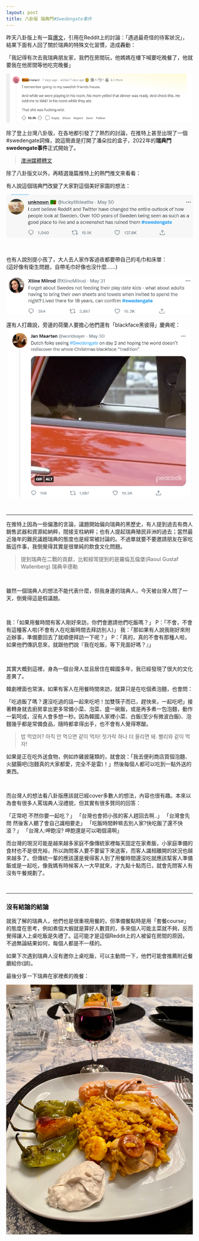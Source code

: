 ```yaml
---
layout: post
title: 八卦版 瑞典門#Swedengate事件
---
```


昨天八卦版上有一篇[爆文](https://www.ptt.cc/bbs/Gossiping/M.1654105588.A.631.html)，引用在Reddit上的討論：「遇過最奇怪的待客狀況」，結果下面有人回了關於瑞典的特殊文化習慣，造成轟動：

「我記得有次去我瑞典朋友家，我們在房間玩，他媽媽在樓下喊要吃晚餐了，他就要我在他房間等他吃完晚餐」

![](/assets/img/Reddit-Swedish.PNG)

除了登上台灣八卦版，在各地都引發了了熱烈的討論，在推特上甚至出現了一個#swedengate詞條，說這簡直是打開了潘朵拉的盒子，2022年的**瑞典門swedengate事件**正式開始了。

> [澳洲媒體轉文](https://www.news.com.au/travel/travel-ideas/world-shocked-at-reddit-post-revealing-weird-swedish-practice/news-story/e018fdda4cf0abe1339c7047a99f2abf) 


除了八卦版文以外，再精選幾篇推特上的熱門推文來看看：

有人說這個瑞典門改變了大家對這個美好家園的想法：
<br/>

![](/assets/img/Swedengate0.PNG)

<br/>

也有人說別提小孩了，大人去人家作客過夜都要帶自己的毛巾和床單：<br/> (這好像有衛生問題，自帶毛巾好像也沒什麼……)

![](/assets/img/Swedengate2.PNG)

還有人打趣說，旁邊的荷蘭人要擔心他們還有「blackface黑彼得」慶典呢：<br/>
![](/assets/img/Swedengate3.PNG)


<br/>

----
在推特上因為一些偏激的言論，議題開始偏向瑞典的黑歷史，有人提到過去有商人銷售武器和資源給納粹，間接支柱納粹；也有人提起瑞典殖民非洲的過去；當然最近幾年的難民議題瑞典的態度也是經常被討論的。不過單就要不要邀請朋友在家吃飯這件事，我倒覺得其實是很單純的飲食文化問題。

> 提到瑞典在二戰的貢獻，比較經常提到的是羅倫瓦倫堡(Raoul Gustaf Wallenberg) 瑞典辛德勒

<br/>

雖然一個瑞典人的想法不能代表什麼，但我身邊的瑞典人，今天被台灣人問了一天，倒覺得這是假議題。

<br/>

我：「如果用餐時間有客人剛好來訪，你們會邀請他們吃飯嗎？」
P：「不會，不會有這種客人啦(不會有人在吃飯時間去拜訪別人)」
我：「那如果有人說我剛好來附近辦事，準備要回去了就順便拜訪一下呢？」
P：「真的，真的不會有那種人啦，如果他們傳訊息來，就跟他們說『我在吃飯，等下見面好嗎？』」

<br/>

其實大概到這裡，身為一個台灣人並且居住在韓國多年，我已經發現了很大的文化差異了。

韓劇裡面也常演，如果有客人在用餐時間來訪，就算只是在吃個煮泡麵，也會問：

「吃過飯了嗎？還沒吃過的話一起來吃吧！加雙筷子而已，趕快來，一起吃吧」接著轉身就去廚房拿出更多常備小菜、泡菜、盛一碗飯，或是再多煮一包泡麵，動作一氣呵成，沒有人會多想一秒。因為韓國人家裡小菜、白飯(至少有微波白飯)、泡麵幾乎都是常備食品，隨時都拿得出手，也不會有人覺得寒酸。

> 밥 먹었어? 아직 안 먹으면 같이 먹자! 젓가락 하나 더 올리면 돼. 빨리와 같이 먹자! 


如果是正在吃外送食物，例如炸雞披薩類的，就會說：「我去便利商店買個泡麵、火腿腸吧(泡麵真的大家都愛，完全不是雷)！」然後每個人都可以吃到一點外送的東西。


<br/>

而台灣人的想法看八卦版應該就已經cover多數人的想法，內容也很有趣。本來以為會有很多人罵瑞典人沒禮貌，但其實有很多贊同的回答：

「正常吧 不然你要一起吃？」
「台灣也會把小孩的客人趕回去啊..」
「台灣會先問 然後客人聽了會自己識相要走」
「吃飯時間幹嘛去別人家?快吃飯了還不快滾？」
「台灣人:呷飽沒? 呷飽還是可以喝個湯啊」


而台灣的現況可能是越來越多家庭不像傳統家裡每天固定在家煮飯，小家庭準備的食材也不是很充裕，所以詢問客人要不要留下來送客，而客人識相離開的狀況也越來越多了。但傳統一輩的應該還是覺得客人到了用餐時間還沒吃就應該幫客人準備飯或是一起吃，像我媽有時候客人一大早就來，才九點十點而已，就會先問客人有沒有午餐規劃了。

<br/>

---
### 沒有結論的結論

就我了解的瑞典人，他們也是很重視用餐的，但準備餐點時是用「套餐course」的態度在思考，例如煮個大蝦就是算好人數買的，多來個人可能主菜就不夠，反而覺得讓人上桌吃飯是失禮了。這可能才是這個Reddit上的人被留在房間的原因，不過無論結果如何，每個人都是不一樣的。

如果下次遇到瑞典人沒有邀你上桌吃飯，可以主動問一下，他們可能會推薦附近餐廳給你(誤)。


最後分享一下瑞典在家裡煮的晚餐：

![](/assets/img/IMG_6787.png)


